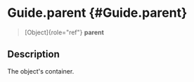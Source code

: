 Guide.parent {#Guide.parent}
============

> [Object]{role="ref"} **parent**

Description
-----------

The object\'s container.
